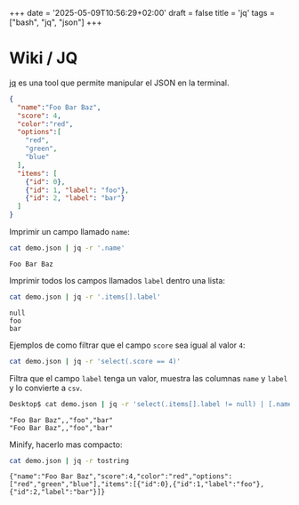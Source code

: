 +++
date = '2025-05-09T10:56:29+02:00'
draft = false
title = 'jq'
tags = ["bash", "jq", "json"]
+++

# Wiki / JQ

[jq](https://jqlang.org) es una tool que permite manipular el JSON en la terminal.


```json
{
  "name":"Foo Bar Baz",
  "score": 4,
  "color":"red",
  "options":[
    "red",
    "green",
    "blue"
  ],
  "items": [
    {"id": 0},
    {"id": 1, "label": "foo"},
    {"id": 2, "label": "bar"}
  ]
}
```

Imprimir un campo llamado `name`:

```bash
cat demo.json | jq -r '.name'
```

```
Foo Bar Baz
```

Imprimir todos los campos llamados `label` dentro una lista:

```bash
cat demo.json | jq -r '.items[].label'
```

```
null
foo
bar
```

Ejemplos de como filtrar que el campo `score` sea igual al valor `4`:

```bash
cat demo.json | jq -r 'select(.score == 4)'
```

Filtra que el campo `label` tenga un valor, muestra las columnas `name` y `label` y lo convierte a `csv`.

```bash
Desktop$ cat demo.json | jq -r 'select(.items[].label != null) | [.name, .items[].label] | @csv'
```

```csv
"Foo Bar Baz",,"foo","bar"
"Foo Bar Baz",,"foo","bar"
```

Minify, hacerlo mas compacto:

```bash
cat demo.json | jq -r tostring
```

```
{"name":"Foo Bar Baz","score":4,"color":"red","options":["red","green","blue"],"items":[{"id":0},{"id":1,"label":"foo"},{"id":2,"label":"bar"}]}
```
